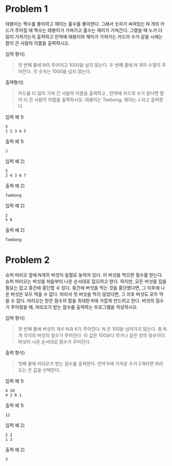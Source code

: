 # Problem 1

태봉이는 짝수를 좋아하고 재이는 홀수를 좋아한다. 그래서 숫자가 써져있는 N 개의 카드가 주어질 때 짝수는 태봉이가 가져가고 홀수는 재이가 가져간다. 그랬을 때 누가 더 많이 가져가는지 출력하고 만약에 태봉이와 재이가 가져가는 카드의 수가 같을 시에는 합이 큰 사람의 이름을 출력하시오.

입력 형식)

> 첫 번째 줄에 N이 주어지고 1000을 넘지 않는다.
> 두 번째 줄에 N 개의 수열이 주어진다. 각 숫자는 1000을 넘지 않는다.

출력형식)

> 카드를 더 많이 가져 간 사람의 이름을 출력하고 , 만약에 카드의 수가 같다면 합이 더 큰 사람의 이름을 출력하시오. 태봉이는 Taebong, 재이는 J 라고 출력한다.

입력 예 1)

```
5
1 2 3 4 5
```

출력 예 1)

```
J
```

입력 예 2)

```
5
2 4 3 6 7
```

출력 예 2)

```
Taebong
```

입력 예 2)

```
2
5 6
```

출력 예 2)

```
Taebong
```

# Problem 2

슈퍼 마리오 앞에 N개의 버섯이 일렬로 놓여져 있다. 이 버섯을 먹으면 점수를 받는다.
슈퍼 마리오는 버섯을 처음부터 나온 순서대로 집으려고 한다. 하지만, 모든 버섯을 집을 필요는 없고 중간에 중단할 수 있다.
중간에 버섯을 먹는 것을 중단했다면, 그 이후에 나온 버섯은 모두 먹을 수 없다. 따라서 첫 버섯을 먹지 않았다면, 그 이후 버섯도 모두 먹을 수 없다.
마리오는 받은 점수의 합을 최대한 K에 가깝게 만드려고 한다.
버섯의 점수가 주어졌을 때, 마리오가 받는 점수를 출력하는 프로그램을 작성하시오.

입력 형식)

> 첫 번째 줄에 버섯의 개수 N과 K가 주어진다. N 은 100을 넘어가지 않는다.
> 총 N개 각각의 버섯의 점수가 주어진다. 이 값은 100보다 작거나 같은 양의 정수이다.
> 버섯이 나온 순서대로 점수가 주어진다.

출력 형식)

> 첫째 줄에 마리오가 받는 점수를 출력한다. 만약 K에 가까운 수가 2개라면 마리오는 큰 값을 선택한다.

입력 예 1)

```
4 10
4 2 6 1
```

출력 예 1)

```
12
```

입력 예 2)

```
2 2
1 3
```

출력 예 2)

```
3
```
